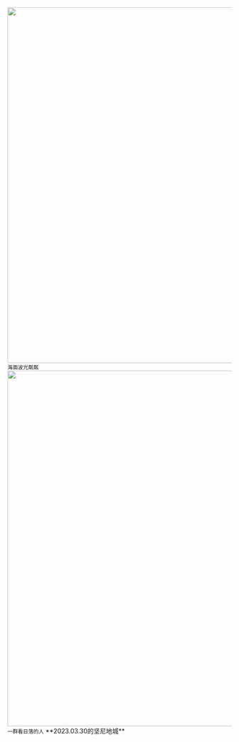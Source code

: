 <img src="https://cdn.jsdelivr.net/gh/lifeiny/imageField/kennedytown1_1.JPG" width="800" />
<small>海面波光粼粼</small>  
<img src="https://cdn.jsdelivr.net/gh/lifeiny/imageField/kennedytown1_2.JPG" width="800" />
<small>一群看日落的人</small>  
**2023.03.30的坚尼地城**  
